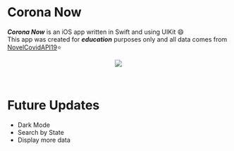 # Corona Now

***Corona Now*** is an iOS app written in Swift and using UIKit :smile: </br>
This app was created for ***education*** purposes only and all data comes from [NovelCovidAPI19](http://github.com):star:

<p align="center">
  <img src="https://i.imgur.com/1j5oQgL.png">
</p>

</br>

# Future Updates
- Dark Mode
- Search by State
- Display more data